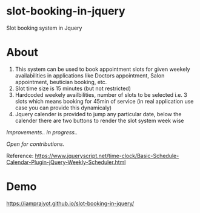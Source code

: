 # slot-booking-in-jquery
Slot booking system in Jquery

# About
1. This system can be used to book appointment slots for given weekely availabilities in applications like Doctors appointment, Salon appointment, beutician booking, etc.
2. Slot time size is 15 minutes (but not restricted)
3. Hardcoded weekely availbilities, number of slots to be selected i.e. 3 slots which means booking for 45min of service (in real application use case you can provide this dynamicaly) 
4. Jquery calender is provided to jump any particular date, below the calender there are two buttons to render the slot system week wise


*Improvements.. in progress..*

*Open for contributions.*

Reference: https://www.jqueryscript.net/time-clock/Basic-Schedule-Calendar-Plugin-jQuery-Weekly-Scheduler.html
#
# Demo
https://iamprajyot.github.io/slot-booking-in-jquery/
